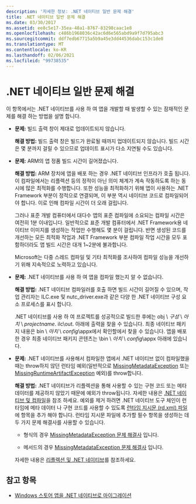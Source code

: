 ```yaml
---
description: '자세한 정보: .NET 네이티브 일반 문제 해결'
title: .NET 네이티브 일반 문제 해결
ms.date: 03/30/2017
ms.assetid: ee8c5e17-35ea-48a1-8767-83298caac1e8
ms.openlocfilehash: c486b1968036c42ac6d6e565abd9a9f7d795abc3
ms.sourcegitcommit: ddf7edb67715a5b9a45e3dd44536dabc153c1de0
ms.translationtype: MT
ms.contentlocale: ko-KR
ms.lasthandoff: 02/06/2021
ms.locfileid: "99738535"
---
```

# <a name="net-native-general-troubleshooting"></a>.NET 네이티브 일반 문제 해결

이 항목에서는 .NET 네이티브를 사용 하 여 앱을 개발할 때 발생할 수 있는 잠재적인 문제를 해결 하는 방법을 설명 합니다.

- **문제:** 빌드 출력 창이 제대로 업데이트되지 않습니다.

  **해결 방법:** 빌드 출력 창은 빌드가 완료될 때까지 업데이트되지 않습니다. 빌드 시간은 몇 분까지 걸릴 수 있으므로 업데이트 표시가 다소 지연될 수도 있습니다.

- **문제:** ARM의 앱 정품 빌드 시간이 길어졌습니다.

  **해결 방법:** ARM 장치에 앱을 배포 하는 경우 .NET 네이티브 인프라가 호출 됩니다. 이 컴파일에서는 리플렉션 등의 정적이 아닌 의미 체계가 계속 작동하도록 하는 동시에 많은 최적화를 수행합니다. 또한 성능을 최적화하기 위해 앱이 사용하는 .NET Framework 부분이 정적으로 연결되며, 이 부분 역시 네이티브 코드로 컴파일되어야 합니다. 이로 인해 컴파일 시간이 더 오래 걸립니다.

  그러나 표준 개발 컴퓨터에서 대다수 앱의 표준 컴파일에 소요되는 컴파일 시간은 여전히 1분 이내입니다.  일반적으로 표준 개발 컴퓨터에서 .NET Framework용 네이티브 이미지를 생성하는 작업만 수행해도 몇 분이 걸립니다.  반면 생성된 코드를 개선하는 모든 최적화 작업과 .NET Framework 부분 컴파일 작업 시간을 모두 포함하더라도 앱 빌드 시간은 대개 1~2분에 불과합니다.

  Microsoft는 다중 스레드 컴파일 및 기타 최적화를 조사하여 컴파일 성능을 개선하기 위해 지속적으로 노력하고 있습니다.

- **문제:** .NET 네이티브를 사용 하 여 앱을 컴파일 했는지 알 수 없습니다.

  **해결 방법:** .NET 네이티브 컴파일러를 호출 하면 빌드 시간이 길어질 수 있으며, 작업 관리자는 ILC.exe 및 nutc_driver.exe과 같은 다양 한 .NET 네이티브 구성 요소 프로세스를 표시 합니다.

  .NET 네이티브를 사용 하 여 프로젝트를 성공적으로 빌드한 후에는 obj \\ *구성* \  *아치* \\ *projectname*. ilc\out. 아래에 출력을 찾을 수 있습니다.  최종 네이티브 패키지 내용은 bin \\ *아치* \\ *config*\appx에서 확인할에서 찾을 수 있습니다. 앱을 배포한 경우 최종 네이티브 패키지 콘텐츠는 \bin \\ *아치* \\ *config*\appx 아래에 있습니다.

- **문제:** .NET 네이티브를 사용해서 컴파일한 앱에서 .NET 네이티브 없이 컴파일했을 때는 throw하지 않던 런타임 예외(일반적으로 [MissingMetadataException](missingmetadataexception-class-net-native.md) 또는 [MissingRuntimeArtifactException](missingruntimeartifactexception-class-net-native.md) 예외)를 throw합니다.

  **해결 방법:** .NET 네이티브가 리플렉션을 통해 사용할 수 있는 구현 코드 또는 메타데이터를 제공하지 않았기 때문에 예외가 throw됩니다. 자세한 내용은 [.NET 네이티브 및 컴파일](net-native-and-compilation.md)을 참조 하세요. 예외를 제거 하려면 .NET 네이티브 도구 체인이 런타임에 메타 데이터 나 구현 코드를 사용할 수 있도록 [런타임 지시문 (rd.xml) 파일](runtime-directives-rd-xml-configuration-file-reference.md) 에 항목을 추가 해야 합니다. 런타임 지시문 파일에 추가할 필수 항목을 생성하는 데 두 가지 문제 해결사를 사용할 수 있습니다.

  - 형식의 경우 [MissingMetadataException 문제 해결사](https://dotnet.github.io/native/troubleshooter/type.html) 입니다.

  - 메서드의 경우 [MissingMetadataException 문제 해결사](https://dotnet.github.io/native/troubleshooter/method.html) 입니다.

  자세한 내용은 [리플렉션 및 .NET 네이티브](reflection-and-net-native.md)를 참조하세요.

## <a name="see-also"></a>참고 항목

- [Windows 스토어 앱을 .NET 네이티브로 마이그레이션](migrating-your-windows-store-app-to-net-native.md)
